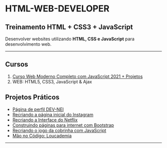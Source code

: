 # HTML-WEB-DEVELOPER
## Treinamento HTML + CSS3 + JavaScript

Desenvolver websites utilizando __HTML, CSS e JavaScript__ para desenvolvimento web.
___
## Cursos
1. [Curso Web Moderno Completo com JavaScript 2021 + Projetos](https://github.com/DEV-NEI/HTML-WEB-DEVELOPER/tree/main/web-moderno-javascript)
1. WEB: HTML5, CSS3, JavaScript & Ajax

## Projetos Práticos
- [Página de perfil DEV-NEI](https://github.com/DEV-NEI/HTML-WEB-DEVELOPER/tree/main/curso-html5) 
- [Recriando a página inicial do Instagram](https://github.com/DEV-NEI/HTML-WEB-DEVELOPER/tree/main/clone-instagran)
- [Recriando a Interface do Netflix](https://github.com/DEV-NEI/HTML-WEB-DEVELOPER/tree/main/clone-netflix)
- [Construindo páginas para internet com Bootstrap](https://github.com/DEV-NEI/HTML-WEB-DEVELOPER/tree/main/aula_bootstrap)
- [Recriando o jogo da cobrinha com JavaScript](https://github.com/DEV-NEI/HTML-WEB-DEVELOPER/tree/main/game-snake)
- [Mão no Código: Loucademia](https://github.com/DEV-NEI/loucademia)
___


 
